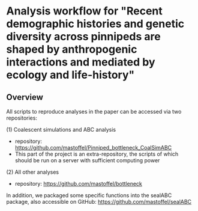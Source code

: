 # Analysis workflow for "Recent demographic histories and genetic diversity across pinnipeds are shaped by anthropogenic interactions and mediated by ecology and life-history"

## Overview

All scripts to reproduce analyses in the paper can be accessed via two repositories:

(1) Coalescent simulations and ABC analysis
- repository: https://github.com/mastoffel/Pinniped_bottleneck_CoalSimABC
- This part of the project is an extra-repository, the scripts of which should be run on a server with sufficient computing power

(2) All other analyses
- repository: https://github.com/mastoffel/bottleneck

In addition, we packaged some specific functions into the sealABC package, also accessible
on GitHub: https://github.com/mastoffel/sealABC



